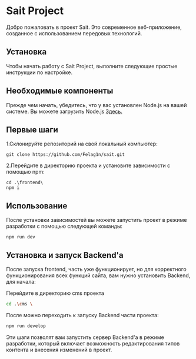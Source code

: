# Sait Project
Добро пожаловать в проект Sait. Это современное веб-приложение, созданное с использованием передовых технологий.

## Установка
Чтобы начать работу с Sait Project, выполните следующие простые инструкции по настройке.

## Необходимые компоненты
Прежде чем начать, убедитесь, что у вас установлен Node.js на вашей системе. Вы можете загрузить Node.js [Здесь.](https://nodejs.org/en)

## Первые шаги
1.Склонируйте репозиторий на свой локальный компьютер:
```
git clone https://github.com/Felag1n/sait.git
```
2.Перейдите в директорию проекта и установите зависимости с помощью npm:
```
cd .\frontend\ 
npm i
```
## Использование
После установки зависимостей вы можете запустить проект в режиме разработки с помощью следующей команды:
```
npm run dev
```

## Установка и запуск Backend'а

После запуска frontend, часть уже функционирует, но для корректного функционирования всех функций сайта, вам нужно установить Backend, для начала:

Перейдите в директорию cms проекта

```bash
cd .\cms \
```


После можно переходить к запуску Backend части проекта:
```bash
npm run develop
```
Эти шаги позволят вам запустить сервер Backend'а в режиме разработки, который включает возможность редактирования типов контента и внесения изменений в проект.

